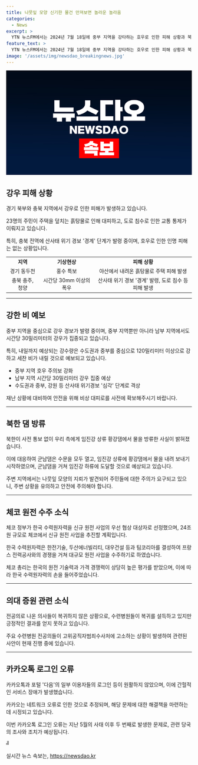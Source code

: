 ```yaml
---
title: 나뭇잎 모양 신기한 물건 만져보면 놀라운 놀라움
categories:
  - News
excerpt: >
  YTN 뉴스FM에서는 2024년 7월 18일에 중부 지역을 강타하는 호우로 인한 피해 상황과 북한의 댐 방류로 인한 우리 정부의 대응 등 다양한 소식을 전달했습니다. 또한, 체코에서의 한국수력원자력의 신규 원전 사업 수주 소식과 카카오톡의 서비스 장애에 관한 내용도 다루었습니다. 이외에도 전공의 복귀 상황과 휘핑퀴즈 등 다양한 소식을 다루고, 체코의 신규 원전 사업 수주 소식에 관한 내용은 특히 주목받을 만한 소식으로 볼 수 있습니다. YTN 뉴스FM은 또한 휘핑퀴즈 등 다양한 이벤트를 통해 청취자들과 소통하고 있습니다. (종합: 148자)
feature_text: >
  YTN 뉴스FM에서는 2024년 7월 18일에 중부 지역을 강타하는 호우로 인한 피해 상황과 북한의 댐 방류로 인한 우리 정부의 대응 등 다양한 소식을 전달했습니다. 또한, 체코에서의 한국수력원자력의 신규 원전 사업 수주 소식과 카카오톡의 서비스 장애에 관한 내용도 다루었습니다. 이외에도 전공의 복귀 상황과 휘핑퀴즈 등 다양한 소식을 다루고, 체코의 신규 원전 사업 수주 소식에 관한 내용은 특히 주목받을 만한 소식으로 볼 수 있습니다. YTN 뉴스FM은 또한 휘핑퀴즈 등 다양한 이벤트를 통해 청취자들과 소통하고 있습니다. (종합: 148자)
image: '/assets/img/newsdao_breakingnews.jpg'
---
```


<p><img src="/assets/img/newsdao_breakingnews.jpg" alt="implanttips 속보" /></p>

<h2 data-ke-size="size26">강우 피해 상황</h2>

<p data-ke-size="size16">경기 북부와 충북 지역에서 강우로 인한 피해가 발생하고 있습니다.</p>

<p data-ke-size="size16">23명의 주민이 주택을 덮치는 흙탕물로 인해 대피하고, 도로 침수로 인한 교통 통제가 이뤄지고 있습니다.</p>

<p data-ke-size="size16">특히, 충북 전역에 산사태 위기 경보 '경계' 단계가 발령 중이며, 호우로 인한 인명 피해는 없는 상황입니다.</p>

<table>
  <tr>
    <td style="text-align: center; height: 17px;"><b>지역</b></td>
    <td style="text-align: center; height: 17px;"><b>기상현상</b></td>
    <td style="text-align: center; height: 17px;"><b>피해 상황</b></td>
  </tr>
  <tr>
    <td style="text-align: center; height: 17px;">경기 동두천</td>
    <td style="text-align: center; height: 17px;">홍수 특보</td>
    <td style="text-align: center; height: 17px;">야산에서 내려온 흙탕물로 주택 피해 발생</td>
  </tr>
  <tr>
    <td style="text-align: center; height: 17px;">충북 충주, 청양</td>
    <td style="text-align: center; height: 17px;">시간당 30mm 이상의 폭우</td>
    <td style="text-align: center; height: 17px;">산사태 위기 경보 '경계' 발령, 도로 침수 등 피해 발생</td>
  </tr>
</table>

<hr>

<h2 data-ke-size="size26">강한 비 예보</h2>

<p data-ke-size="size16">중부 지역을 중심으로 강우 경보가 발령 중이며, 중부 지역뿐만 아니라 남부 지역에서도 시간당 30밀리미터의 강우가 집중되고 있습니다.</p>

<p data-ke-size="size16">특히, 내일까지 예상되는 강수량은 수도권과 중부를 중심으로 120밀리미터 이상으로 강하고 세찬 비가 내릴 것으로 예보되고 있습니다.</p>

<ul>
  <li>중부 지역 호우 주의보 강화</li>
  <li>남부 지역 시간당 30밀리미터 강우 집중 예상</li>
  <li>수도권과 중부, 강원 등 산사태 위기경보 '심각' 단계로 격상</li>
</ul>

<p data-ke-size="size16">재난 상황에 대비하여 안전을 위해 비상 대피로를 사전에 확보해주시기 바랍니다.</p>

<hr>

<h2 data-ke-size="size26">북한 댐 방류</h2>

<p data-ke-size="size16">북한이 사전 통보 없이 우리 측에게 임진강 상류 황강댐에서 물을 방류한 사실이 밝혀졌습니다.</p>

<p data-ke-size="size16">이에 대응하여 군남댐은 수문을 모두 열고, 임진강 상류에 황강댐에서 물을 내려 보내기 시작하였으며, 군남댐을 거쳐 임진강 하류에 도달할 것으로 예상되고 있습니다.</p>

<p data-ke-size="size16">주변 지역에서는 나뭇잎 모양의 지뢰가 발견되어 주민들에 대한 주의가 요구되고 있으니, 주변 상황을 유의하고 안전에 주의해야 합니다.</p>

<hr>

<h2 data-ke-size="size26">체코 원전 수주 소식</h2>

<p data-ke-size="size16">체코 정부가 한국 수력원자력을 신규 원전 사업의 우선 협상 대상자로 선정했으며, 24조 원 규모로 체코에서 신규 원전 사업을 추진할 계획입니다.</p>

<p data-ke-size="size16">한국 수력원자력은 한전기술, 두산에너빌리티, 대우건설 등과 팀코리아를 결성하여 프랑스 전력공사와의 경쟁을 거쳐 대규모 원전 사업을 수주하기로 하였습니다.</p>

<p data-ke-size="size16">체코 총리는 한국의 원전 기술력과 가격 경쟁력이 상당히 높은 평가를 받았으며, 이에 따라 한국 수력원자력의 손을 들어주었습니다.</p>

<hr>

<h2 data-ke-size="size26">의대 증원 관련 소식</h2>

<p data-ke-size="size16">전공의로 나온 의사들이 복귀하지 않은 상황으로, 수련병원들이 복귀를 설득하고 있지만 긍정적인 결과를 얻지 못하고 있습니다.</p>

<p data-ke-size="size16">주요 수련병원 전공의들이 고위공직자범죄수사처에 고소하는 상황이 발생하여 관련된 사안이 현재 진행 중에 있습니다.</p>

<hr>

<h2 data-ke-size="size26">카카오톡 로그인 오류</h2>

<p data-ke-size="size16">카카오톡과 포털 '다음'의 일부 이용자들의 로그인 등이 원활하지 않았으며, 이에 간헐적인 서비스 장애가 발생했습니다.</p>

<p data-ke-size="size16">카카오는 네트워크 오류로 인한 것으로 추정되며, 해당 문제에 대한 해결책을 마련하는 데 시정되고 있습니다.</p>

<p data-ke-size="size16">이번 카카오톡 로그인 오류는 지난 5월의 사태 이후 두 번째로 발생한 문제로, 관련 당국의 조사와 조치가 예상됩니다.</p>

<p>╝</p>
실시간 뉴스 속보는, <a href="https://newsdao.kr" rel="dofollow">https://newsdao.kr</a>



